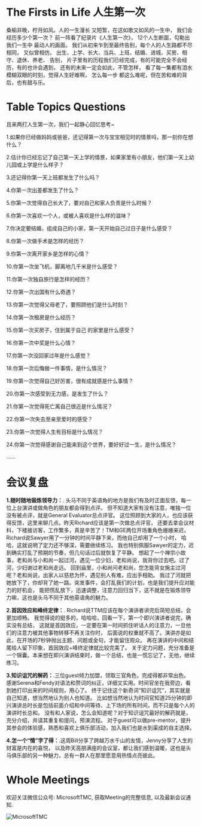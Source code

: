 # The Firsts in Life 人生第一次
桑榆非晚，柠月如风。人的一生漫长 又短暂，在这如歌又如风的一生中， 我们会经历多少个第一次？
前一阵看了纪录片《人生第一次》， 12个人生断面，勾勒出我们一生中 最动人的画面。
我们从初来乍到至最终告别，每个人的人生路都不尽相同， 又似曾相仿。 
出生、上学、长大、当兵、上班、结婚、进城、买房、相守、退休、养老、 告别，
片子里有的历程我们已经完成，有的可能完全不会经历，有的也许会遇到，
还有的未来一定会如此，不管怎样，
看了每一集都有泪水模糊双眼的时刻，觉得人生好难啊，
怎么每一步 都这么难呢，但在苦和难的背后，也有甜与乐。

# Table Topics Questions
且来两打人生第一次，我们一起静心回忆思考~

1.如果你已经做妈妈或爸爸，还记得第一次与宝宝相见时的情景吗，那一刻你在想什么？

2.估计你已经忘记了自己第一天上学的情景，如果家里有小朋友，他们第一天上幼儿园或上学是什么样子？

3.还记得你第一天上班都发生了什么吗？

4.你第一次出差都发生了什么？

5.你第一次觉得自己长大了，要对自己和家人负责是什么时候？

6.你第一次喜欢一个人，或被人喜欢是什么样的滋味？ 

7.你决定要结婚，组成自己的小家，第一天开始自己过日子是什么感受？ 

8.你第一次做手术是怎样的经历？

9.你第一次离开家乡是怎样的心情？ 

10.你第一次坐飞机，脚离地几千米是什么感受？ 

11.你第一次独自旅行是怎样的经历？ 

12.你第一次出国有什么奇遇？ 

13.你第一次觉得父母老了，要照顾他们是什么时刻？ 

14.你第一次租房是什么经历？ 

15.你第一次买房子，住到属于自己 的家里是什么感受？ 

16.你第一次中奖是什么心情？ 

17.你第一次没回家过年是什么感觉？ 

18.你第一次后悔做一件事情，是什么情况？

19.你第一次觉得自己好厉害，很有成就感是什么事情？

20.你第一次感受到无力感，是发生了什么？ 

21.你第一次觉得死亡离自己很近是什么情况？ 

22.你第一次失去至亲至爱时的感受？ 

23.你第一次觉得人生有目标是什么情况？ 

24.你第一次觉得感谢自己能来到这个世界，要好好过一生，是什么情况？

…… 

# 会议复盘
**1.随时随地锻炼领导力：**.
头马不同于英语角的地方是我们有及时正面反馈，每一位上台演讲或做角色的朋友都会得到点评。
但不知道大家有没有注意，唯独一位没有被点评，就是General Evaluator总点评官。
这位照顾到大家的人，也应该获得反馈，这里来聊几点。昨天Richard应该是第一次做总点评官，
还要去拿会议材料，下楼接访客，工作繁多，真是辛苦了！TM和GE两位开场重角色姗姗来迟，
Richard说Sawyer用了一分钟的时间平静下来，而他自己却用了一个小时，
哈哈，这就说明了定力还不够深，需要继续练习。
我也特别佩服Sawyer的定力，迟到确实打乱了预期的节奏，但几句话过后就恢复了平静。
想起了一个禅宗小故事，老和尚与小和尚一起过河，遇见一位少妇，老和尚说，我背你过去吧。过了河，少妇谢过老和尚走远。
回到庙里，小和尚问老和尚，您怎能背女施主过河呢？老和尚说，出家人以慈悲为怀，遇见别人有难，应出手相助。
我过了河就把她放下了，你却背了她一路。突发事件，会打乱我们的计划，也是我们提升应对能力的好机会，
能把慌乱放下，迅速调整，注意力回归当下，这不就是在锻炼领导力嘛，这也是头马不同于其他英语角的魅力。

**2.首因效应和峰终定律：**.
Richard说TTM应该在每个演讲者讲完后简短总结，会更加顺畅。
我觉得说的挺多的，哈哈哈，回看一下，第一个即兴演讲者说完，确实没有总结，
这就是首因效应，一定要在第一时间抓住听话人的注意力，一旦他们的注意力被其他事物转移不再关注你时，
后面说的权重就不高了。演讲亦是如此，在开场的7秒钟抛出主题、问题或金句，才能留住观众。
再在演讲的中间和结尾给人留下印象，首因效应+峰终定律就比较完美了。
关于定力问题，充分准备是一个锦囊。本来想在即兴演讲结束时，做一个总结，也是一慌忘记了，无他，继续练习。

**3.知识诅咒的解药：**.三位guest倾力加盟，领取三官角色，完成得都非常出色。
感谢Serena和Fendy对语法和赘词的纠正，详细又实用。时间官坐在我旁边，看到她打印出来的时间规则，用心了。
终于记住这个新奇词“知识诅咒”，其实就是自己知道，想当然地认为别人也知道。
比如想当然地认为时间官知道25分钟的即兴演讲总时长是包括前面介绍和中间等待、上下场的所有时间，而不只是每个人的演讲时长总和。
没有和人家说，怎么会知道呢？对于知识诅咒最好的解药就是，充分介绍，并请其重复和提问，预演流程。
对于guest可以做pre-mentor，提升其参会的体验感，熟悉和喜欢上俱乐部活动，加入我们也是水到渠成的自主选择。

**4.怎一个“情”字了得：**.这周Bill分享了跨越万水千山的友情，Jenny分享了人生的财富是内在的喜悦，
以及昨天高朋满座的会议室，都让我们感到温暖，这也是头马俱乐部的另一种魅力，总有一群人在那里愿意用热情点亮彼此。

# Whole Meetings
欢迎关注微信公众号: MicrosoftTMC, 获取Meeting的完整信息, 以及最新会议通知.

![MicrosoftTMC](https://user-images.githubusercontent.com/24701101/175764679-8d840fe7-b47c-4bf5-a031-c9b39fdaac66.png)
